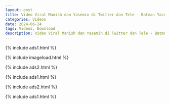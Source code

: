 ```yaml
---
layout: post
title: Video Viral Manish dan Yasemin di Twitter dan Tele - Batman Yacemin Mengejutkan! 
categories: Videos
date: 2024-06-24
tags: Videos, Download
description: Video Viral Manish dan Yasemin di Twitter dan Tele - Batman Yacemin Mengejutkan! 
---
```

{% include ads1.html %}

{% include imageload.html %}

{% include ads2.html %}

{% include ads1.html %}

{% include ads2.html %}

{% include ads1.html %}
